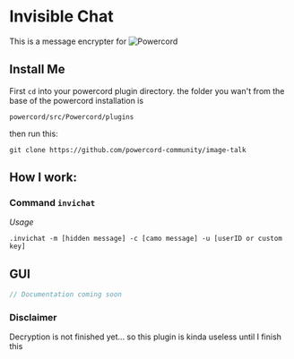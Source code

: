 # Invisible Chat
This is a message encrypter for ![Powercord](https://github.com/powercord-org/powercord)

## Install Me
First `cd` into your powercord plugin directory.
the folder you wan't from the base of the powercord installation is
```
powercord/src/Powercord/plugins
```
then run this:
```console
git clone https://github.com/powercord-community/image-talk
```
## How I work:

### Command `invichat`
*Usage*
```
.invichat -m [hidden message] -c [camo message] -u [userID or custom key]
```

## GUI

```javascript
// Documentation coming soon
```

### Disclaimer
Decryption is not finished yet... so this plugin is kinda useless until I finish this
